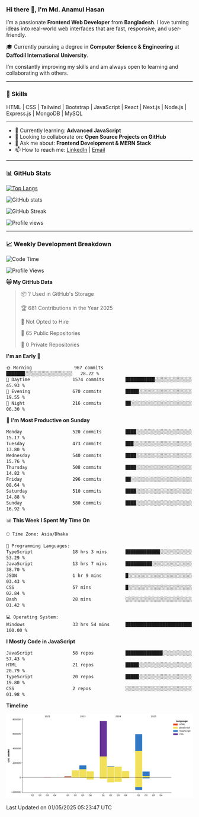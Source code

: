 ### Hi there 👋, I'm Md. Anamul Hasan

I’m a passionate **Frontend Web Developer** from **Bangladesh**. I love turning ideas into real-world web interfaces that are fast, responsive, and user-friendly.

🎓 Currently pursuing a degree in **Computer Science & Engineering** at **Daffodil International University**.

I’m constantly improving my skills and am always open to learning and collaborating with others.

---

### 🚀 Skills
HTML | CSS | Tailwind | Bootstrap | JavaScript | React | Next.js | Node.js | Express.js | MongoDB | MySQL 

---

- 🌱 Currently learning: **Advanced JavaScript**
- 👯 Looking to collaborate on: **Open Source Projects on GitHub**
- 💬 Ask me about: **Frontend Development & MERN Stack**
- 📫 How to reach me: [LinkedIn](https://www.linkedin.com/in/mdanamulhasan201) | [Email](mailto:anamulhasan3625@gmail.com)

---

### 📊 GitHub Stats

[![Top Langs](https://github-readme-stats.vercel.app/api/top-langs/?username=mdanamulhasan201&layout=compact)](https://github.com/anuraghazra/github-readme-stats)

![GitHub stats](https://github-readme-stats.vercel.app/api?username=mdanamulhasan201&show_icons=true&count_private=true&theme=tokyonight)

![GitHub Streak](https://streak-stats.demolab.com?user=mdanamulhasan201&theme=tokyonight)

![Profile views](https://gpvc.arturio.dev/mdanamulhasan201)

---

### 📈 Weekly Development Breakdown

<!--START_SECTION:waka-->
![Code Time](http://img.shields.io/badge/Code%20Time-42%20hrs%2031%20mins-blue)

![Profile Views](http://img.shields.io/badge/Profile%20Views-104-blue)

**🐱 My GitHub Data** 

> 📦 ? Used in GitHub's Storage 
 > 
> 🏆 681 Contributions in the Year 2025
 > 
> 🚫 Not Opted to Hire
 > 
> 📜 65 Public Repositories 
 > 
> 🔑 0 Private Repositories 
 > 
**I'm an Early 🐤** 

```text
🌞 Morning                967 commits         ███████░░░░░░░░░░░░░░░░░░   28.22 % 
🌆 Daytime                1574 commits        ███████████░░░░░░░░░░░░░░   45.93 % 
🌃 Evening                670 commits         █████░░░░░░░░░░░░░░░░░░░░   19.55 % 
🌙 Night                  216 commits         ██░░░░░░░░░░░░░░░░░░░░░░░   06.30 % 
```
📅 **I'm Most Productive on Sunday** 

```text
Monday                   520 commits         ████░░░░░░░░░░░░░░░░░░░░░   15.17 % 
Tuesday                  473 commits         ███░░░░░░░░░░░░░░░░░░░░░░   13.80 % 
Wednesday                540 commits         ████░░░░░░░░░░░░░░░░░░░░░   15.76 % 
Thursday                 508 commits         ████░░░░░░░░░░░░░░░░░░░░░   14.82 % 
Friday                   296 commits         ██░░░░░░░░░░░░░░░░░░░░░░░   08.64 % 
Saturday                 510 commits         ████░░░░░░░░░░░░░░░░░░░░░   14.88 % 
Sunday                   580 commits         ████░░░░░░░░░░░░░░░░░░░░░   16.92 % 
```


📊 **This Week I Spent My Time On** 

```text
🕑︎ Time Zone: Asia/Dhaka

💬 Programming Languages: 
TypeScript               18 hrs 3 mins       █████████████░░░░░░░░░░░░   53.29 % 
JavaScript               13 hrs 7 mins       ██████████░░░░░░░░░░░░░░░   38.70 % 
JSON                     1 hr 9 mins         █░░░░░░░░░░░░░░░░░░░░░░░░   03.43 % 
CSS                      57 mins             █░░░░░░░░░░░░░░░░░░░░░░░░   02.84 % 
Bash                     28 mins             ░░░░░░░░░░░░░░░░░░░░░░░░░   01.42 % 

💻 Operating System: 
Windows                  33 hrs 54 mins      █████████████████████████   100.00 % 
```

**I Mostly Code in JavaScript** 

```text
JavaScript               58 repos            ██████████████░░░░░░░░░░░   57.43 % 
HTML                     21 repos            █████░░░░░░░░░░░░░░░░░░░░   20.79 % 
TypeScript               20 repos            █████░░░░░░░░░░░░░░░░░░░░   19.80 % 
CSS                      2 repos             ░░░░░░░░░░░░░░░░░░░░░░░░░   01.98 % 
```



**Timeline**

![Lines of Code chart](https://raw.githubusercontent.com/mdanamulhasan201/mdanamulhasan201/main/assets/bar_graph.png)


 Last Updated on 01/05/2025 05:23:47 UTC
<!--END_SECTION:waka-->
